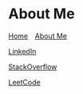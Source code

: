 # About Me

[Home](index.md)&emsp;[About Me](about-me.md)

<a href="https://www.linkedin.com/in/rajkarri" target="_blank">LinkedIn</a>

<a href="https://stackoverflow.com/users/4398885/raj-karri" target="_blank">StackOverflow</a>

<a href="https://leetcode.com/rajkarri/" target="_blank">LeetCode</a>
